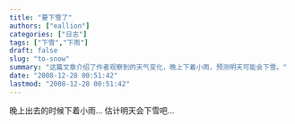 ```yaml
---
title: "要下雪了"
authors: ["eallion"]
categories: ["日志"]
tags: ["下雪","下雨"]
draft: false
slug: "to-snow"
summary: "这篇文章介绍了作者观察到的天气变化，晚上下着小雨，预测明天可能会下雪。"
date: "2008-12-28 00:51:42"
lastmod: "2008-12-28 00:51:42"
---
```


晚上出去的时候下着小雨...
估计明天会下雪吧...
